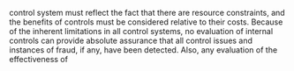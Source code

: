 control system must reflect the fact that there are resource constraints, and the benefits of controls must be considered relative
to their costs. Because of the inherent limitations in all control systems, no evaluation of internal controls can provide absolute
assurance that all control issues and instances of fraud, if any, have been detected. Also, any evaluation of the effectiveness of